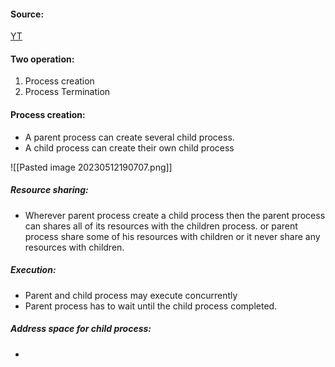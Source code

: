 #### Source:
[YT](https://www.youtube.com/watch?v=TWXdAaRsrMs&list=PLXj4XH7LcRfDrdQuJTHIPmKMpa7eYVaPm&index=12)

#### Two operation:

1. Process creation
2. Process Termination

#### Process creation:

* A parent process can create several child process.
* A child process can create their own child process

![[Pasted image 20230512190707.png]]

##### Resource sharing:
* Wherever parent process create a child process then the parent process can shares all of its resources with the children process. or parent process share some of his resources with children or it never share any resources with children.

##### Execution:
* Parent and child process may execute concurrently
* Parent process has to wait until the child process completed.

##### Address space for child process:
* 
